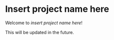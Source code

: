 # Insert project name here
Welcome to *insert project name here*!

This will be updated in the future.